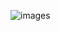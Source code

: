 ![images](https://user-images.githubusercontent.com/64707331/200323045-28d66fc2-057f-4562-8417-f54d5a9671c4.jpg)
